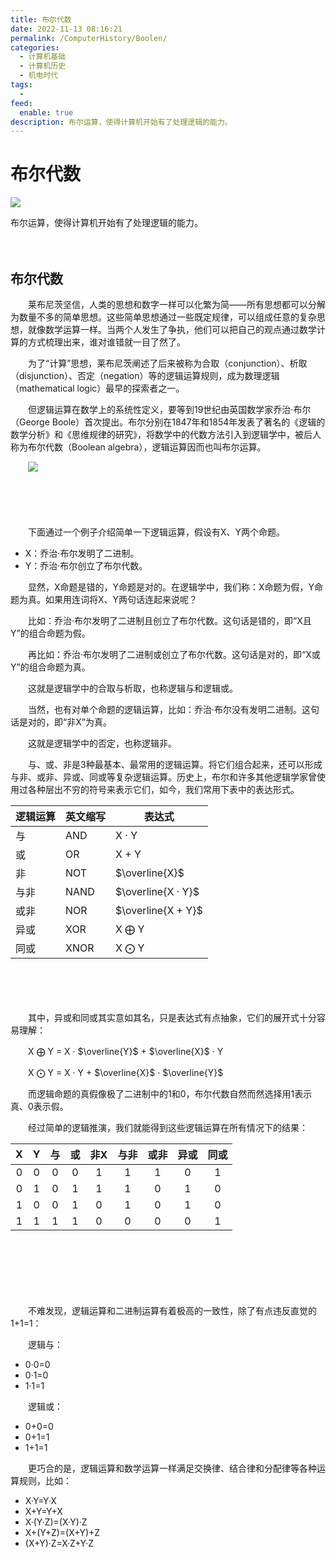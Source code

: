 ```yaml
---
title: 布尔代数
date: 2022-11-13 08:16:21
permalink: /ComputerHistory/Boolen/
categories:
  - 计算机基础
  - 计算机历史
  - 机电时代
tags:
  - 
feed:
  enable: true
description: 布尔运算，使得计算机开始有了处理逻辑的能力。
---
```

# 布尔代数

![](https://image.peterjxl.com/blog/74.jpg)

布尔运算，使得计算机开始有了处理逻辑的能力。

<!-- more -->　　‍

## 布尔代数

　　莱布尼茨坚信，人类的思想和数字一样可以化繁为简——所有思想都可以分解为数量不多的简单思想。这些简单思想通过一些既定规律，可以组成任意的复杂思想，就像数学运算一样。当两个人发生了争执，他们可以把自己的观点通过数学计算的方式梳理出来，谁对谁错就一目了然了。

　　为了“计算”思想，莱布尼茨阐述了后来被称为合取（conjunction）、析取（disjunction）、否定（negation）等的逻辑运算规则，成为数理逻辑（mathematical logic）最早的探索者之一。

　　但逻辑运算在数学上的系统性定义，要等到19世纪由英国数学家乔治·布尔（George Boole）首次提出。布尔分别在1847年和1854年发表了著名的《逻辑的数学分析》和《思维规律的研究》，将数学中的代数方法引入到逻辑学中，被后人称为布尔代数（Boolean algebra），逻辑运算因而也叫布尔运算。

　　​![](https://image.peterjxl.com/blog/image-20220820111120-eh0jycv.png)​

　　‍

　　‍

　　下面通过一个例子介绍简单一下逻辑运算，假设有X、Y两个命题。

* X：乔治·布尔发明了二进制。
* Y：乔治·布尔创立了布尔代数。

　　显然，X命题是错的，Y命题是对的。在逻辑学中，我们称：X命题为假，Y命题为真。如果用连词将X、Y两句话连起来说呢？

　　比如：乔治·布尔发明了二进制且创立了布尔代数。这句话是错的，即“X且Y”的组合命题为假。

　　再比如：乔治·布尔发明了二进制或创立了布尔代数。这句话是对的，即“X或Y”的组合命题为真。

　　这就是逻辑学中的合取与析取，也称逻辑与和逻辑或。

　　当然，也有对单个命题的逻辑运算，比如：乔治·布尔没有发明二进制。这句话是对的，即“非X”为真。

　　这就是逻辑学中的否定，也称逻辑非。

　　与、或、非是3种最基本、最常用的逻辑运算。将它们组合起来，还可以形成与非、或非、异或、同或等复杂逻辑运算。历史上，布尔和许多其他逻辑学家曾使用过各种层出不穷的符号来表示它们，如今，我们常用下表中的表达形式。

|逻辑运算|英文缩写|表达式|
| ----------| ----------| --------|
|与<br />|AND|X · Y|
|或|OR|X + Y|
|非|NOT|$\overline{X}$​|
|与非|NAND|$\overline{X · Y}$​|
|或非|NOR|$\overline{X + Y}$​|
|异或|XOR|X $\bigoplus$ Y|
|同或|XNOR|X $\bigodot$ Y<br />|

　　​

　　‍

　　其中，异或和同或其实意如其名，只是表达式有点抽象，它们的展开式十分容易理解：

　　X $\bigoplus$ Y = X ·  $\overline{Y}$  +  $\overline{X}$ · Y

　　X $\bigodot$ Y = X · Y   +   $\overline{X}$ · $\overline{Y}$  

　　而逻辑命题的真假像极了二进制中的1和0，布尔代数自然而然选择用1表示真、0表示假。

　　经过简单的逻辑推演，我们就能得到这些逻辑运算在所有情况下的结果：

|X|Y|与|或|非X|与非|或非|异或|同或|
| :-: | :-: | :--: | :--: | :---: | :----: | :----: | :----: | :----: |
|0|0|0|0|1|1|1|0|1|
|0|1|0|1|1|1|0|1|0|
|1|0|0|1|0|1|0|1|0|
|1|1|1|1|0|0|0|0|1|

　　‍

　　‍

　　‍

　　不难发现，逻辑运算和二进制运算有着极高的一致性，除了有点违反直觉的1+1=1：

　　逻辑与：

* 0·0=0
* 0·1=0
* 1·1=1

　　逻辑或：

* 0+0=0
* 0+1=1
* 1+1=1

　　更巧合的是，逻辑运算和数学运算一样满足交换律、结合律和分配律等各种运算规则，比如：

* X·Y=Y·X
* X+Y=Y+X
* X·(Y·Z)=(X·Y)·Z
* X+(Y+Z)=(X+Y)+Z
* (X+Y)·Z=X·Z+Y·Z

　　‍
